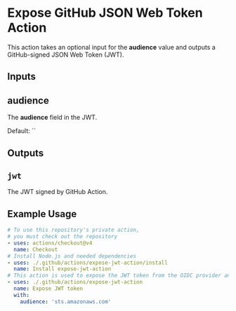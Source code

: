 # Expose GitHub JSON Web Token Action

This action takes an optional input for the **audience** value and outputs a GitHub-signed JSON Web Token (JWT).

## Inputs

## **audience**

The **audience** field in the JWT.

Default: ``

## Outputs

## `jwt`

The JWT signed by GitHub Action.

## Example Usage
```yaml
# To use this repository's private action,
# you must check out the repository
- uses: actions/checkout@v4 
  name: Checkout
# Install Node.js and needed dependencies
- uses: ./.github/actions/expose-jwt-action/install
  name: Install expose-jwt-action
# This action is used to expose the JWT token from the OIDC provider and set is as an output and an environment variable
- uses: ./.github/actions/expose-jwt-action
  name: Expose JWT token
  with:
    audience: 'sts.amazonaws.com'
```